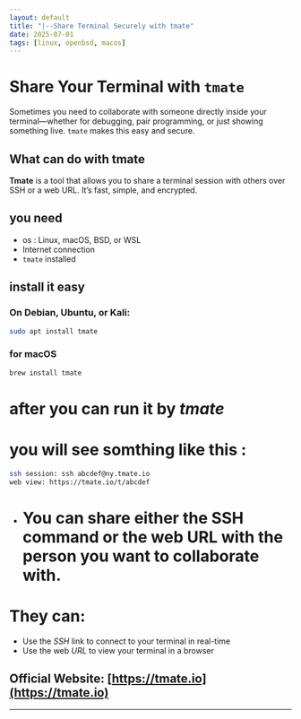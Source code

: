 ```yaml
---
layout: default
title: "|--Share Terminal Securely with tmate"
date: 2025-07-01
tags: [linux, openbsd, macos]
---
```


# Share Your Terminal with `tmate`

Sometimes you need to collaborate with someone directly inside your terminal—whether for debugging, pair programming, or just showing something live. `tmate` makes this easy and secure.

## What can do with tmate

**Tmate** is a tool that allows you to share a terminal session with others over SSH or a web URL. It’s fast, simple, and encrypted.

## you need 

- os : Linux, macOS, BSD, or WSL  
- Internet connection  
- `tmate` installed

## install it easy

### On Debian, Ubuntu, or Kali:
```bash
sudo apt install tmate
```
### for macOS
```bash
brew install tmate
```
# after you can run it by *tmate*
# you will see somthing like this :
```bash
ssh session: ssh abcdef@ny.tmate.io
web view: https://tmate.io/t/abcdef
```
- # You can share either the SSH command or the web URL with the person you want to collaborate with.
# They can:
- Use the *SSH* link to connect to your terminal in real-time
- Use the web *URL* to view your terminal in a browser
  
## Official Website: [https://tmate.io](https://tmate.io)
---
